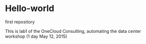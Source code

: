 # Hello-world
first repository

This is lab1 of the OneCloud Consulting, automating the data center workshop (1 day May 12, 2015)

